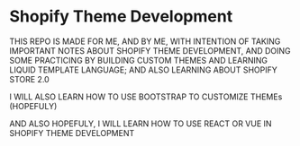 # Shopify Theme Development

THIS REPO IS MADE FOR ME, AND BY ME, WITH INTENTION OF TAKING IMPORTANT NOTES ABOUT SHOPIFY THEME DEVELOPMENT, AND DOING SOME PRACTICING BY BUILDING CUSTOM THEMES AND LEARNING LIQUID TEMPLATE LANGUAGE; AND ALSO LEARNING ABOUT SHOPIFY STORE 2.0

I WILL ALSO LEARN HOW TO USE BOOTSTRAP TO CUSTOMIZE THEMEs (HOPEFULY)

AND ALSO HOPEFULY, I WILL LEARN HOW TO USE REACT OR VUE IN SHOPIFY THEME DEVELOPMENT
